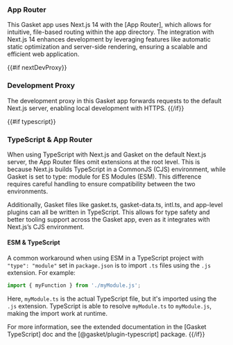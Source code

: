 ### App Router

This Gasket app uses Next.js 14 with the [App Router], which allows for intuitive, file-based routing within the app directory. The integration with Next.js 14 enhances development by leveraging features like automatic static optimization and server-side rendering, ensuring a scalable and efficient web application.

{{#if nextDevProxy}}
### Development Proxy

The development proxy in this Gasket app forwards requests to the default Next.js server, enabling local development with HTTPS.
{{/if}}

{{#if typescript}}
### TypeScript & App Router

When using TypeScript with Next.js and Gasket on the default Next.js server, the App Router files omit extensions at the root level. This is because Next.js builds TypeScript in a CommonJS (CJS) environment, while Gasket is set to type: module for ES Modules (ESM). This difference requires careful handling to ensure compatibility between the two environments.

Additionally, Gasket files like gasket.ts, gasket-data.ts, intl.ts, and app-level plugins can all be written in TypeScript. This allows for type safety and better tooling support across the Gasket app, even as it integrates with Next.js’s CJS environment.

#### ESM & TypeScript

A common workaround when using ESM in a TypeScript project with `"type": "module"` set in `package.json` is to import `.ts` files using the `.js` extension. For example:

```ts
import { myFunction } from './myModule.js';
```

Here, `myModule.ts` is the actual TypeScript file, but it's imported using the `.js` extension. TypeScript is able to resolve `myModule.ts` to `myModule.js`, making the import work at runtime.

For more information, see the extended documentation in the [Gasket TypeScript] doc and the [@gasket/plugin-typescript] package.
{{/if}}
